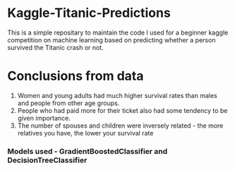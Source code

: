 # Kaggle-Titanic-Predictions

This is a simple repositary to maintain the code I used for a beginner kaggle competition on machine learning based on predicting whether a person survived the Titanic crash or not.

# Conclusions from data

1. Women and young adults had much higher survival rates than males and people from other age groups.
2. People who had paid more for their ticket also had some tendency to be given importance.
3. The number of spouses and children were inversely related - the more relatives  you have, the lower your survival rate

### Models used - GradientBoostedClassifier and DecisionTreeClassifier
